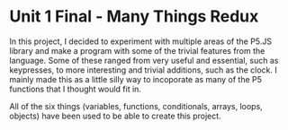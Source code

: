 # Unit 1 Final - Many Things Redux
In this project, I decided to experiment with multiple areas of the P5.JS library and make a program with some of the trivial features from the language. Some of these ranged from very useful and essential, such as keypresses, to more interesting and trivial additions, such as the clock. I mainly made this as a little silly way to incoporate as many of the P5 functions that I thought would fit in. 

All of the six things (variables, functions, conditionals, arrays, loops, objects) have been used to be able to create this project. 